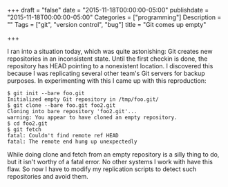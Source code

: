 +++
draft = "false"
date = "2015-11-18T00:00:00-05:00"
publishdate = "2015-11-18T00:00:00-05:00"
Categories = ["programming"]
Description = ""
Tags = ["git", "version control", "bug"]
title = "Git comes up empty"

+++

I ran into a situation today, which was quite astonishing: Git creates new repositories in an inconsistent state.  Until the first checkin is done, the repository has HEAD pointing to a nonexistent location.  I discovered this because I was replicating several other team's Git servers for backup purposes.  In experimenting with this I came up with this reproduction:

    $ git init --bare foo.git
    Initialized empty Git repository in /tmp/foo.git/
    $ git clone --bare foo.git foo2.git
    Cloning into bare repository 'foo2.git'...
    warning: You appear to have cloned an empty repository.
    $ cd foo2.git
    $ git fetch
    fatal: Couldn't find remote ref HEAD
    fatal: The remote end hung up unexpectedly

While doing clone and fetch from an empty repository is a silly thing to do, but it isn't worthy of a fatal error.  No other systems I work with have this flaw.  So now I have to modify my replication scripts to detect such repositories and avoid them.
